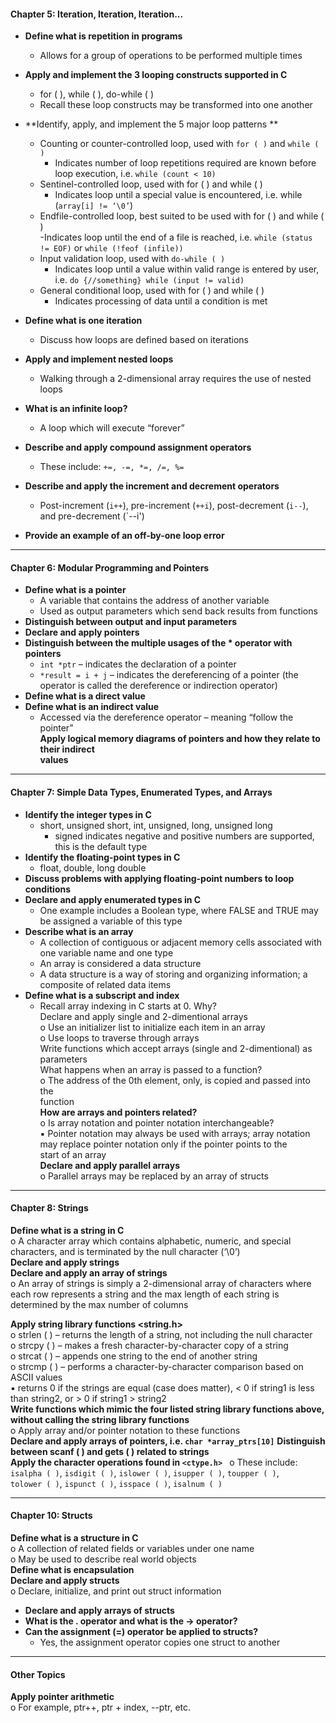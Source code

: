 #### Chapter 5: Iteration, Iteration, Iteration...  

- **Define what is repetition in programs**
	- Allows for a group of operations to be performed multiple times

- **Apply and implement the 3 looping constructs supported in C**
	- for ( ), while ( ), do-while ( ) 
	- Recall these loop constructs may be transformed into one another  

- **Identify, apply, and implement the 5 major loop patterns **
	- Counting or counter-controlled loop, used with `for ( )` and `while ( )`  
		- Indicates number of loop repetitions required are known before loop execution, i.e. `while (count < 10)`
	- Sentinel-controlled loop, used with for ( ) and while ( )  
		- Indicates loop until a special value is encountered, i.e. while  (`array[i] != ‘\0’`)  
	- Endfile-controlled loop, best suited to be used with for ( ) and while ( )  
		-Indicates loop until the end of a file is reached, i.e. `while (status  != EOF)` or `while (!feof (infile))`  
	- Input validation loop, used with `do-while ( )` 
		- Indicates loop until a value within valid range is entered by user, i.e. `do {//something} while (input != valid)`
	- General conditional loop, used with for ( ) and while ( )  
		- Indicates processing of data until a condition is met 

- **Define what is one iteration**
	- Discuss how loops are defined based on iterations

- **Apply and implement nested loops**
	- Walking through a 2-dimensional array requires the use of nested loops  

- **What is an infinite loop?**
	- A loop which will execute “forever”  
- **Describe and apply compound assignment operators** 
	- These include: `+=, -=, *=, /=, %=`
- **Describe and apply the increment and decrement operators**  
	- Post-increment (`i++`), pre-increment (`++i`), post-decrement (`i--`), and pre-decrement 
	(`--i')  
- **Provide an example of an off-by-one loop error**

___

#### Chapter 6: Modular Programming and Pointers  

- **Define what is a pointer**
	- A variable that contains the address of another variable  
	- Used as output parameters which send back results from functions  
- **Distinguish between output and input parameters**  
- **Declare and apply pointers**  
- **Distinguish between the multiple usages of the * operator with pointers**  
	- `int *ptr` – indicates the declaration of a pointer  
	- `*result = i + j` – indicates the dereferencing of a pointer (the operator is called the dereference or indirection operator)  
- **Define what is a direct value**
- **Define what is an indirect value**  
	- Accessed via the dereference operator – meaning “follow the pointer”  
**Apply logical memory diagrams of pointers and how they relate to their indirect  
values**  

____

#### Chapter 7: Simple Data Types, Enumerated Types, and Arrays  

- **Identify the integer types in C**  
	- short, unsigned short, int, unsigned, long, unsigned long  
		- signed indicates negative and positive numbers are supported, this is the default type  
- **Identify the floating-point types in C** 
	- float, double, long double  
- **Discuss problems with applying floating-point numbers to loop conditions**  
- **Declare and apply enumerated types in C**  
	-  One example includes a Boolean type, where FALSE and TRUE may be assigned a variable of this type  
- **Describe what is an array**  
	- A collection of contiguous or adjacent memory cells associated with one variable name and one type  
	- An array is considered a data structure  
	- A data structure is a way of storing and organizing information; a composite of related data items  
- **Define what is a subscript and index**  
	- Recall array indexing in C starts at 0. Why?  
Declare and apply single and 2-dimentional arrays  
o Use an initializer list to initialize each item in an array  
o Use loops to traverse through arrays  
Write functions which accept arrays (single and 2-dimentional) as parameters  
What happens when an array is passed to a function?  
o The address of the 0th element, only, is copied and passed into the  
function  
**How are arrays and pointers related?**  
o Is array notation and pointer notation interchangeable?  
▪ Pointer notation may always be used with arrays; array notation  
may replace pointer notation only if the pointer points to the  
start of an array  
**Declare and apply parallel arrays**  
o Parallel arrays may be replaced by an array of structs  

___

#### Chapter 8: Strings  

**Define what is a string in C**  
o A character array which contains alphabetic, numeric, and special  
characters, and is terminated by the null character (‘\0’)  
**Declare and apply strings**  
**Declare and apply an array of strings**  
o An array of strings is simply a 2-dimensional array of characters where  
each row represents a string and the max length of each string is  
determined by the max number of columns

**Apply string library functions <string.h>**  
o strlen ( ) – returns the length of a string, not including the null character  
o strcpy ( ) – makes a fresh character-by-character copy of a string  
o strcat ( ) – appends one string to the end of another string  
o strcmp ( ) – performs a character-by-character comparison based on ASCII values  
▪ returns 0 if the strings are equal (case does matter), < 0 if string1 is less than string2, or > 0 if string1 > string2  
**Write functions which mimic the four listed string library functions above, without calling the string library functions**  
o Apply array and/or pointer notation to these functions  
**Declare and apply arrays of pointers, i.e. `char *array_ptrs[10]`** 
**Distinguish between scanf ( ) and gets ( ) related to strings**  
**Apply the character operations found in `<ctype.h> `** 
o These include: `isalpha ( )`, `isdigit ( )`, `islower ( )`, `isupper ( )`, `toupper ( )`,  
`tolower ( )`, `ispunct ( )`, `isspace ( )`, `isalnum ( )`  

___

#### Chapter 10: Structs  

**Define what is a structure in C**  
o A collection of related fields or variables under one name  
o May be used to describe real world objects  
**Define what is encapsulation**  
**Declare and apply structs**  
o Declare, initialize, and print out struct information  
- **Declare and apply arrays of structs**  
- **What is the . operator and what is the -> operator?**  
- **Can the assignment (=) operator be applied to structs?**  
	- Yes, the assignment operator copies one struct to another  

___
#### Other Topics  
**Apply pointer arithmetic**  
o For example, ptr++, ptr + index, --ptr, etc.